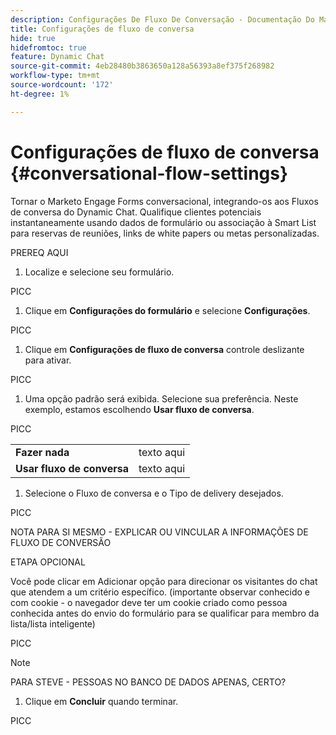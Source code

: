 ```yaml
---
description: Configurações De Fluxo De Conversação - Documentação Do Marketo - Documentação Do Produto
title: Configurações de fluxo de conversa
hide: true
hidefromtoc: true
feature: Dynamic Chat
source-git-commit: 4eb28480b3863650a128a56393a8ef375f268982
workflow-type: tm+mt
source-wordcount: '172'
ht-degree: 1%

---
```


# Configurações de fluxo de conversa {#conversational-flow-settings}

Tornar o Marketo Engage Forms conversacional, integrando-os aos Fluxos de conversa do Dynamic Chat. Qualifique clientes potenciais instantaneamente usando dados de formulário ou associação à Smart List para reservas de reuniões, links de white papers ou metas personalizadas.

PREREQ AQUI

1. Localize e selecione seu formulário.

PICC

1. Clique em **Configurações do formulário** e selecione **Configurações**.

PICC

1. Clique em **Configurações de fluxo de conversa** controle deslizante para ativar.

PICC

1. Uma opção padrão será exibida. Selecione sua preferência. Neste exemplo, estamos escolhendo **Usar fluxo de conversa**.

PICC

<table style="table-layout:auto"> 
 <tbody> 
  <tr> 
   <td><b>Fazer nada</b></td> 
   <td>texto aqui</td>
  </tr> 
  <tr> 
   <td><b>Usar fluxo de conversa</b></td> 
   <td>texto aqui</td>
  </tr>
 </tbody> 
</table>

1. Selecione o Fluxo de conversa e o Tipo de delivery desejados.

PICC

NOTA PARA SI MESMO - EXPLICAR OU VINCULAR A INFORMAÇÕES DE FLUXO DE CONVERSÃO

ETAPA OPCIONAL

Você pode clicar em Adicionar opção para direcionar os visitantes do chat que atendem a um critério específico. (importante observar conhecido e com cookie - o navegador deve ter um cookie criado como pessoa conhecida antes do envio do formulário para se qualificar para membro da lista/lista inteligente)

PICC

>[!NOTE]
>
>PARA STEVE - PESSOAS NO BANCO DE DADOS APENAS, CERTO?

1. Clique em **Concluir** quando terminar.

PICC
